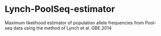 # Lynch-PoolSeq-estimator
Maximum likelihood estimator of population allele frequencies from Pool-seq data using the method of Lynch et al. GBE.2014 
